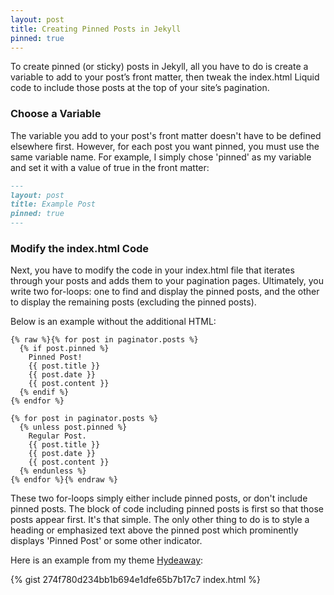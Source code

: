 ```yaml
---
layout: post
title: Creating Pinned Posts in Jekyll
pinned: true
---
```


<p class="lead">
To create pinned (or sticky) posts in Jekyll, all you have to do is create a variable to add to your post’s front matter, then tweak the index.html Liquid code to include those posts at the top of your site’s pagination.
</p>

### Choose a Variable

The variable you add to your post's front matter doesn't have to be defined elsewhere first. However, for each post you want pinned, you must use the same variable name. For example, I simply chose 'pinned' as my variable and set it with a value of true in the front matter:

```md
---
layout: post
title: Example Post
pinned: true
---
```

### Modify the index.html Code

Next, you have to modify the code in your index.html file that iterates through your posts and adds them to your pagination pages. Ultimately, you write two for-loops: one to find and display the pinned posts, and the other to display the remaining posts (excluding the pinned posts).

Below is an example without the additional HTML:

```liquid
{% raw %}{% for post in paginator.posts %}
  {% if post.pinned %}
    Pinned Post! 
    {{ post.title }}
    {{ post.date }}
    {{ post.content }}
  {% endif %}
{% endfor %}

{% for post in paginator.posts %}
  {% unless post.pinned %}
    Regular Post.
    {{ post.title }}
    {{ post.date }}
    {{ post.content }}
  {% endunless %}
{% endfor %}{% endraw %}
```

These two for-loops simply either include pinned posts, or don't include pinned posts. The block of code including pinned posts is first so that those posts appear first. It's that simple. The only other thing to do is to style a heading or emphasized text above the pinned post which prominently displays 'Pinned Post' or some other indicator.

Here is an example from my theme [Hydeaway](https://github.com/jpatrickdevine/hydeaway/):

{% gist 274f780d234bb1b694e1dfe65b7b17c7 index.html %}